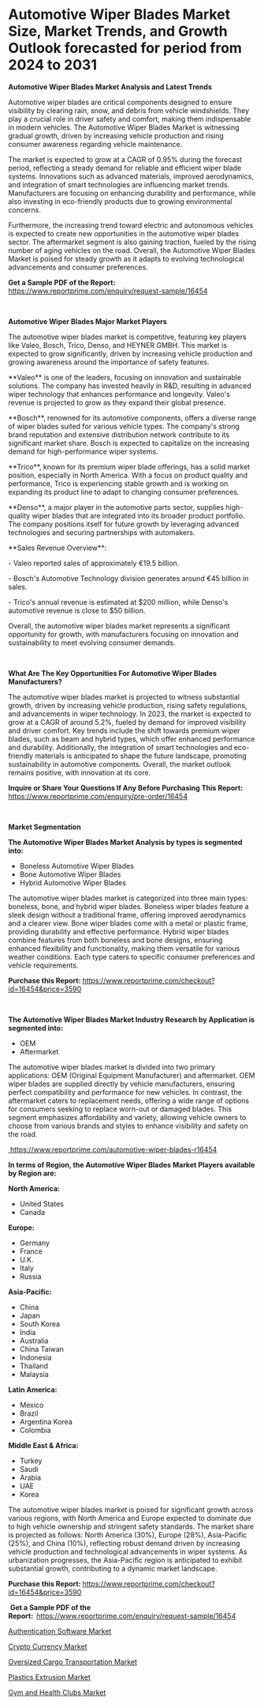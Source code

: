 <p><h1>Automotive Wiper Blades Market Size, Market Trends, and Growth Outlook forecasted for period from 2024 to 2031</h1></p><p><strong>Automotive Wiper Blades Market Analysis and Latest Trends</strong></p>
<p><p>Automotive wiper blades are critical components designed to ensure visibility by clearing rain, snow, and debris from vehicle windshields. They play a crucial role in driver safety and comfort, making them indispensable in modern vehicles. The Automotive Wiper Blades Market is witnessing gradual growth, driven by increasing vehicle production and rising consumer awareness regarding vehicle maintenance. </p><p>The market is expected to grow at a CAGR of 0.95% during the forecast period, reflecting a steady demand for reliable and efficient wiper blade systems. Innovations such as advanced materials, improved aerodynamics, and integration of smart technologies are influencing market trends. Manufacturers are focusing on enhancing durability and performance, while also investing in eco-friendly products due to growing environmental concerns. </p><p>Furthermore, the increasing trend toward electric and autonomous vehicles is expected to create new opportunities in the automotive wiper blades sector. The aftermarket segment is also gaining traction, fueled by the rising number of aging vehicles on the road. Overall, the Automotive Wiper Blades Market is poised for steady growth as it adapts to evolving technological advancements and consumer preferences.</p></p>
<p><strong>Get a Sample PDF of the Report:&nbsp;</strong> <a href="https://www.reportprime.com/enquiry/request-sample/16454?utm_campaign=1138&utm_medium=2&utm_source=Github&utm_content=ia&utm_term=23112024&utm_id=automotive-wiper-blades">https://www.reportprime.com/enquiry/request-sample/16454</a></p>
<p>&nbsp;</p>
<p><strong>Automotive Wiper Blades Major Market Players</strong></p>
<p><p>The automotive wiper blades market is competitive, featuring key players like Valeo, Bosch, Trico, Denso, and HEYNER GMBH. This market is expected to grow significantly, driven by increasing vehicle production and growing awareness around the importance of safety features.</p><p>**Valeo** is one of the leaders, focusing on innovation and sustainable solutions. The company has invested heavily in R&D, resulting in advanced wiper technology that enhances performance and longevity. Valeo's revenue is projected to grow as they expand their global presence.</p><p>**Bosch**, renowned for its automotive components, offers a diverse range of wiper blades suited for various vehicle types. The company's strong brand reputation and extensive distribution network contribute to its significant market share. Bosch is expected to capitalize on the increasing demand for high-performance wiper systems.</p><p>**Trico**, known for its premium wiper blade offerings, has a solid market position, especially in North America. With a focus on product quality and performance, Trico is experiencing stable growth and is working on expanding its product line to adapt to changing consumer preferences.</p><p>**Denso**, a major player in the automotive parts sector, supplies high-quality wiper blades that are integrated into its broader product portfolio. The company positions itself for future growth by leveraging advanced technologies and securing partnerships with automakers.</p><p>**Sales Revenue Overview**: </p><p>- Valeo reported sales of approximately €19.5 billion.</p><p>- Bosch's Automotive Technology division generates around €45 billion in sales.</p><p>- Trico's annual revenue is estimated at $200 million, while Denso's automotive revenue is close to $50 billion.</p><p>Overall, the automotive wiper blades market represents a significant opportunity for growth, with manufacturers focusing on innovation and sustainability to meet evolving consumer demands.</p></p>
<p>&nbsp;</p>
<p><strong>What Are The Key Opportunities For Automotive Wiper Blades Manufacturers?</strong></p>
<p><p>The automotive wiper blades market is projected to witness substantial growth, driven by increasing vehicle production, rising safety regulations, and advancements in wiper technology. In 2023, the market is expected to grow at a CAGR of around 5.2%, fueled by demand for improved visibility and driver comfort. Key trends include the shift towards premium wiper blades, such as beam and hybrid types, which offer enhanced performance and durability. Additionally, the integration of smart technologies and eco-friendly materials is anticipated to shape the future landscape, promoting sustainability in automotive components. Overall, the market outlook remains positive, with innovation at its core.</p></p>
<p><strong>Inquire or Share Your Questions If Any Before Purchasing This Report:</strong> <a href="https://www.reportprime.com/enquiry/pre-order/16454?utm_campaign=1138&utm_medium=2&utm_source=Github&utm_content=ia&utm_term=23112024&utm_id=automotive-wiper-blades">https://www.reportprime.com/enquiry/pre-order/16454</a></p>
<p>&nbsp;</p>
<p><strong>Market Segmentation</strong></p>
<p><strong>The Automotive Wiper Blades Market Analysis by types is segmented into:</strong></p>
<p><ul><li>Boneless Automotive Wiper Blades</li><li>Bone Automotive Wiper Blades</li><li>Hybrid Automotive Wiper Blades</li></ul></p>
<p><p>The automotive wiper blades market is categorized into three main types: boneless, bone, and hybrid wiper blades. Boneless wiper blades feature a sleek design without a traditional frame, offering improved aerodynamics and a clearer view. Bone wiper blades come with a metal or plastic frame, providing durability and effective performance. Hybrid wiper blades combine features from both boneless and bone designs, ensuring enhanced flexibility and functionality, making them versatile for various weather conditions. Each type caters to specific consumer preferences and vehicle requirements.</p></p>
<p><strong>Purchase this Report:&nbsp;</strong><a href="https://www.reportprime.com/checkout?id=16454&price=3590&utm_campaign=1138&utm_medium=2&utm_source=Github&utm_content=ia&utm_term=23112024&utm_id=automotive-wiper-blades">https://www.reportprime.com/checkout?id=16454&price=3590</a></p>
<p>&nbsp;</p>
<p><strong>The Automotive Wiper Blades Market Industry Research by Application is segmented into:</strong></p>
<p><ul><li>OEM</li><li>Aftermarket</li></ul></p>
<p><p>The automotive wiper blades market is divided into two primary applications: OEM (Original Equipment Manufacturer) and aftermarket. OEM wiper blades are supplied directly by vehicle manufacturers, ensuring perfect compatibility and performance for new vehicles. In contrast, the aftermarket caters to replacement needs, offering a wide range of options for consumers seeking to replace worn-out or damaged blades. This segment emphasizes affordability and variety, allowing vehicle owners to choose from various brands and styles to enhance visibility and safety on the road.</p></p>
<p><a href="https://www.reportprime.com/automotive-wiper-blades-r16454?utm_campaign=1138&utm_medium=2&utm_source=Github&utm_content=ia&utm_term=23112024&utm_id=automotive-wiper-blades">&nbsp;https://www.reportprime.com/automotive-wiper-blades-r16454</a></p>
<p><strong>In terms of Region, the Automotive Wiper Blades Market Players available by Region are:</strong></p>
<p>
    <p> <strong> North America: </strong>
        <ul>
            <li>United States</li>
            <li>Canada</li>
        </ul>
        </p> 
    <p> <strong> Europe: </strong>
        <ul>
            <li>Germany</li>
            <li>France</li>
            <li>U.K.</li>
            <li>Italy</li>
            <li>Russia</li>
        </ul>
        </p> 
    <p> <strong> Asia-Pacific: </strong>
        <ul>
            <li>China</li>
            <li>Japan</li>
            <li>South Korea</li>
            <li>India</li>
            <li>Australia</li>
            <li>China Taiwan</li>
            <li>Indonesia</li>
            <li>Thailand</li>
            <li>Malaysia</li>
        </ul>
        </p> 
    <p> <strong> Latin America: </strong>
        <ul>
            <li>Mexico</li>
            <li>Brazil</li>
            <li>Argentina Korea</li>
            <li>Colombia</li>
        </ul>
        </p> 
    <p> <strong> Middle East & Africa: </strong>
        <ul>
            <li>Turkey</li>
            <li>Saudi</li>
            <li>Arabia</li>
            <li>UAE</li>
            <li>Korea</li>
        </ul>
    </p>
    </p>
<p><p>The automotive wiper blades market is poised for significant growth across various regions, with North America and Europe expected to dominate due to high vehicle ownership and stringent safety standards. The market share is projected as follows: North America (30%), Europe (28%), Asia-Pacific (25%), and China (10%), reflecting robust demand driven by increasing vehicle production and technological advancements in wiper systems. As urbanization progresses, the Asia-Pacific region is anticipated to exhibit substantial growth, contributing to a dynamic market landscape.</p></p>
<p><strong>Purchase this Report: </strong><a href="https://www.reportprime.com/checkout?id=16454&price=3590&utm_campaign=1138&utm_medium=2&utm_source=Github&utm_content=ia&utm_term=23112024&utm_id=automotive-wiper-blades">https://www.reportprime.com/checkout?id=16454&price=3590</a></p>
<p>&nbsp;<strong>Get a Sample PDF of the Report:&nbsp;&nbsp;</strong><a href="https://www.reportprime.com/enquiry/request-sample/16454?utm_campaign=1138&utm_medium=2&utm_source=Github&utm_content=ia&utm_term=23112024&utm_id=automotive-wiper-blades">https://www.reportprime.com/enquiry/request-sample/16454</a></p>
<p><strong></strong></p>
<p><p><a href="https://issuu.com/reportprime-2/docs/authentication-software-market-size_4e86d1737c3297?utm_campaign=1138&utm_medium=2&utm_source=Github&utm_content=ia&utm_term=23112024&utm_id=automotive-wiper-blades">Authentication Software Market</a></p><p><a href="https://www.linkedin.com/pulse/competitive-landscape-key-trends-crypto-currency-market-detailed-tjm2c?utm_campaign=1138&utm_medium=2&utm_source=Github&utm_content=ia&utm_term=23112024&utm_id=automotive-wiper-blades">Crypto Currency Market</a></p><p><a href="https://www.linkedin.com/pulse/oversized-cargo-transportation-market-growth-segmentation-regional-re3xc?utm_campaign=1138&utm_medium=2&utm_source=Github&utm_content=ia&utm_term=23112024&utm_id=automotive-wiper-blades">Oversized Cargo Transportation Market</a></p><p><a href="https://issuu.com/reportprime-2/docs/plastics-extrusion-market-size-2030_db3ca8408817d1?utm_campaign=1138&utm_medium=2&utm_source=Github&utm_content=ia&utm_term=23112024&utm_id=automotive-wiper-blades">Plastics Extrusion Market</a></p><p><a href="https://www.linkedin.com/pulse/gym-health-clubs-market-analysis-trends-revenue-growth-estimated-whcpc?utm_campaign=1138&utm_medium=2&utm_source=Github&utm_content=ia&utm_term=23112024&utm_id=automotive-wiper-blades">Gym and Health Clubs Market</a></p></p>